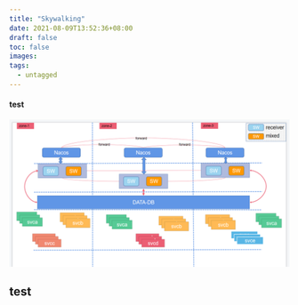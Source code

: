 ```yaml
---
title: "Skywalking"
date: 2021-08-09T13:52:36+08:00
draft: false
toc: false
images:
tags:
  - untagged
---
```


#### test

![skywalking-cluster](images/skywalking/skywalking-images-1.png)

## test

